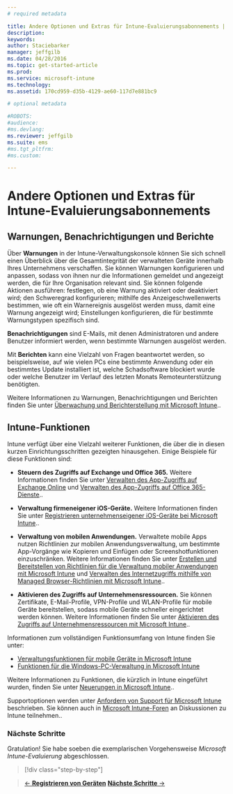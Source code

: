 ```yaml
---
# required metadata

title: Andere Optionen und Extras für Intune-Evaluierungsabonnements | Microsoft Intune
description:
keywords:
author: Staciebarker
manager: jeffgilb
ms.date: 04/28/2016
ms.topic: get-started-article
ms.prod:
ms.service: microsoft-intune
ms.technology:
ms.assetid: 170cd959-d35b-4129-ae60-117d7e881bc9

# optional metadata

#ROBOTS:
#audience:
#ms.devlang:
ms.reviewer: jeffgilb
ms.suite: ems
#ms.tgt_pltfrm:
#ms.custom:

---
```


# Andere Optionen und Extras für Intune-Evaluierungsabonnements

## Warnungen, Benachrichtigungen und Berichte
Über **Warnungen** in der Intune-Verwaltungskonsole können Sie sich schnell einen Überblick über die Gesamtintegrität der verwalteten Geräte innerhalb Ihres Unternehmens verschaffen. Sie können Warnungen konfigurieren und anpassen, sodass von ihnen nur die Informationen gemeldet und angezeigt werden, die für Ihre Organisation relevant sind. Sie können folgende Aktionen ausführen: festlegen, ob eine Warnung aktiviert oder deaktiviert wird; den Schweregrad konfigurieren; mithilfe des Anzeigeschwellenwerts bestimmen, wie oft ein Warnereignis ausgelöst werden muss, damit eine Warnung angezeigt wird; Einstellungen konfigurieren, die für bestimmte Warnungstypen spezifisch sind.

**Benachrichtigungen** sind E-Mails, mit denen Administratoren und andere Benutzer informiert werden, wenn bestimmte Warnungen ausgelöst werden.

Mit **Berichten** kann eine Vielzahl von Fragen beantwortet werden, so beispielsweise, auf wie vielen PCs eine bestimmte Anwendung oder ein bestimmtes Update installiert ist, welche Schadsoftware blockiert wurde oder welche Benutzer im Verlauf des letzten Monats Remoteunterstützung benötigten.

Weitere Informationen zu Warnungen, Benachrichtigungen und Berichten finden Sie unter [Überwachung und Berichterstellung mit Microsoft Intune](/Intune/Deploy-Use/monitoring-and-reports-with-microsoft-intune)..

## Intune-Funktionen
Intune verfügt über eine Vielzahl weiterer Funktionen, die über die in diesen kurzen Einrichtungsschritten gezeigten hinausgehen. Einige Beispiele für diese Funktionen sind:

-   **Steuern des Zugriffs auf Exchange und Office 365.** Weitere Informationen finden Sie unter [Verwalten des App-Zugriffs auf Exchange Online](https://technet.microsoft.com/library/dn705841.aspx) und [Verwalten des App-Zugriffs auf Office 365-Dienste](https://technet.microsoft.com/library/dn818907.aspx)..

-   **Verwaltung firmeneigener iOS-Geräte.** Weitere Informationen finden Sie unter [Registrieren unternehmenseigener iOS-Geräte bei Microsoft Intune](/Intune/Deploy-Use/enroll-corporate-owned-ios-devices-in-microsoft-intune)..

-   **Verwaltung von mobilen Anwendungen.** Verwaltete mobile Apps nutzen Richtlinien zur mobilen Anwendungsverwaltung, um bestimmte App-Vorgänge wie Kopieren und Einfügen oder Screenshotfunktionen einzuschränken. Weitere Informationen finden Sie unter [Erstellen und Bereitstellen von Richtlinien für die Verwaltung mobiler Anwendungen mit Microsoft Intune](/Intune/Deploy-Use/create-and-deploy-mobile-app-management-policies-with-microsoft-intune) und [Verwalten des Internetzugriffs mithilfe von Managed Browser-Richtlinien mit Microsoft Intune](/Intune/Deploy-Use/manage-internet-access-using-managed-browser-policies)..

-   **Aktivieren des Zugriffs auf Unternehmensressourcen.** Sie können Zertifikate, E-Mail-Profile, VPN-Profile und WLAN-Profile für mobile Geräte bereitstellen, sodass mobile Geräte schneller eingerichtet werden können. Weitere Informationen finden Sie unter [Aktivieren des Zugriffs auf Unternehmensressourcen mit Microsoft Intune](/Intune/Deploy-Use/enable-access-to-company-resources-with-microsoft-intune)..

Informationen zum vollständigen Funktionsumfang von Intune finden Sie unter:
- [Verwaltungsfunktionen für mobile Geräte in Microsoft Intune](mobile-device-management-capabilities-in-microsoft-intune.md)
- [Funktionen für die Windows-PC-Verwaltung in Microsoft Intune](windows-pc-management-capabilities-in-microsoft-intune.md)

Weitere Informationen zu Funktionen, die kürzlich in Intune eingeführt wurden, finden Sie unter [Neuerungen in Microsoft Intune](/Intune/Deploy-Use/whats-new-in-microsoft-intune)..

Supportoptionen werden unter [Anfordern von Support für Microsoft Intune](/Intune/Troubleshoot/how-to-get-support-for-microsoft-intune) beschrieben. Sie können auch in [Microsoft Intune-Foren](https://social.technet.microsoft.com/Forums/en-US/home?forum=microsoftintuneprod) an Diskussionen zu Intune teilnehmen..

### Nächste Schritte
Gratulation! Sie habe soeben die exemplarischen Vorgehensweise *Microsoft Intune-Evaluierung* abgeschlossen.

>[!div class="step-by-step"]

>[&larr; **Registrieren von Geräten**](.\get-started-with-a-30-day-trial-of-microsoft-intune-step-5.md)     [**Nächste Schritte** &rarr;](.\get-started-with-a-30-day-trial-of-microsoft-intune-step-7.md)  


<!--HONumber=May16_HO1-->


